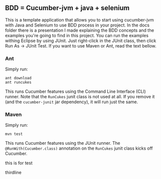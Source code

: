## BDD = Cucumber-jvm + java + selenium

This is a template application that allows you to start using cucumber-jvm with Java and Selenium to use BDD process in your project.
In the docs folder there is a presentation I made explaining the BDD concepts and the examples you're going to find in this project.
You can run the examples withing Eclipse by using JUnit. Just right-click in the JUnit class, then click Run As -> JUnit Test. If you want 
to use Maven or Ant, read the text bellow.

### Ant

Simply run:

```
ant download
ant runcukes
```

This runs Cucumber features using the Command Line Interface (CLI) runner. Note that the `RunCukes` junit class is not used at all.
If you remove it (and the `cucumber-junit` jar dependency), it will run just the same.

### Maven

Simply run:

```
mvn test
```

This runs Cucumber features using the JUnit runner. The `@RunWith(Cucumber.class)` annotation on the `RunCukes` junit class
kicks off Cucumber.


this is for test

thirdline
